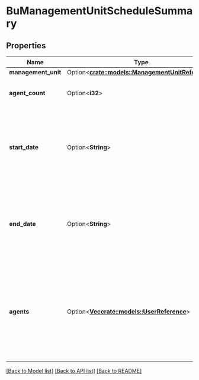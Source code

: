 # BuManagementUnitScheduleSummary

## Properties

Name | Type | Description | Notes
------------ | ------------- | ------------- | -------------
**management_unit** | Option<[**crate::models::ManagementUnitReference**](ManagementUnitReference.md)> |  | [optional]
**agent_count** | Option<**i32**> | The number of agents from this management unit that are in the schedule | [optional]
**start_date** | Option<**String**> | The start of the schedule change in the management unit. Only populated in schedule update notifications. Date time is represented as an ISO-8601 string. For example: yyyy-MM-ddTHH:mm:ss[.mmm]Z | [optional]
**end_date** | Option<**String**> | The end of the schedule change in the management unit. Only populated in schedule update notifications. Date time is represented as an ISO-8601 string. For example: yyyy-MM-ddTHH:mm:ss[.mmm]Z | [optional]
**agents** | Option<[**Vec<crate::models::UserReference>**](UserReference.md)> | The agents in the management unit who are part of this schedule, or in schedule change notifications, the agents that were changed. Note this will come back as an empty list unless the appropriate expand query parameter is passed | [optional]

[[Back to Model list]](../README.md#documentation-for-models) [[Back to API list]](../README.md#documentation-for-api-endpoints) [[Back to README]](../README.md)


